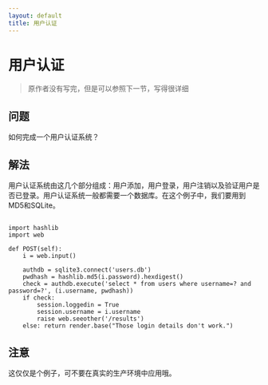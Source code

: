 ```yaml
---
layout: default
title: 用户认证
---
```


# 用户认证

> 原作者没有写完，但是可以参照下一节，写得很详细

## 问题

如何完成一个用户认证系统？

## 解法

用户认证系统由这几个部分组成：用户添加，用户登录，用户注销以及验证用户是否已登录。用户认证系统一般都需要一个数据库。在这个例子中，我们要用到MD5和SQLite。

##
    import hashlib
    import web

    def POST(self):
        i = web.input()

        authdb = sqlite3.connect('users.db')
        pwdhash = hashlib.md5(i.password).hexdigest()
        check = authdb.execute('select * from users where username=? and password=?', (i.username, pwdhash))
        if check:
            session.loggedin = True
            session.username = i.username
            raise web.seeother('/results')
        else: return render.base("Those login details don't work.")

## 注意

这仅仅是个例子，可不要在真实的生产环境中应用哦。
